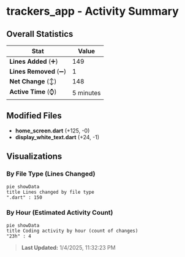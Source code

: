 # trackers_app - Activity Summary 

## Overall Statistics

| Stat                   | Value                                                             |
| ---------------------- | ----------------------------------------------------------------- |
| **Lines Added** (➕)   | 149                                          |
| **Lines Removed** (➖) | 1                                        |
| **Net Change** (↕)    | 148                |
| **Active Time** (⌚)   | 5 minutes |


## Modified Files
- **home_screen.dart** (+125, -0)
- **display_white_text.dart** (+24, -1)

## Visualizations

### By File Type (Lines Changed)

```mermaid
pie showData
title Lines changed by file type
".dart" : 150
```

### By Hour (Estimated Activity Count)

```mermaid
pie showData
title Coding activity by hour (count of changes)
"23h" : 4
```


> **Last Updated:** 1/4/2025, 11:32:23 PM